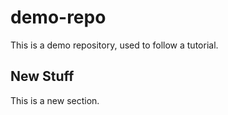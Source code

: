 # demo-repo

This is a demo repository, used to follow a tutorial.

## New Stuff

This is a new section.